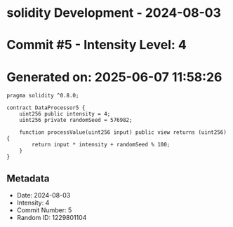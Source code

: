 ﻿# solidity Development - 2024-08-03
# Commit #5 - Intensity Level: 4
# Generated on: 2025-06-07 11:58:26
```solidity
pragma solidity ^0.8.0;

contract DataProcessor5 {
    uint256 public intensity = 4;
    uint256 private randomSeed = 576982;

    function processValue(uint256 input) public view returns (uint256) {
        return input * intensity + randomSeed % 100;
    }
}
```
## Metadata
- Date: 2024-08-03
- Intensity: 4
- Commit Number: 5
- Random ID: 1229801104
